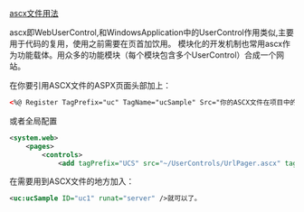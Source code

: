 ﻿[ascx文件用法](http://blog.163.com/freestyle_le/blog/static/183279448201182103854666/)

ascx即WebUserControl,和WindowsApplication中的UserControl作用类似,主要用于代码的复用，使用之前需要在页首加饮用。
模块化的开发机制也常用ascx作为功能载体。用众多的功能模块（每个模块包含多个UserControl）合成一个网站。

在你要引用ASCX文件的ASPX页面头部加上：

```xml
<%@ Register TagPrefix="uc" TagName="ucSample" Src="你的ASCX文件在项目中的相对路径" %>
```

或者全局配置 

```xml
<system.web>
	<pages>
		<controls>
			<add tagPrefix="UCS" src="~/UserControls/UrlPager.ascx" tagName="UrlPager"/>

```


在需要用到ASCX文件的地方加入：

```xml
<uc:ucSample ID="uc1" runat="server" />就可以了。
```